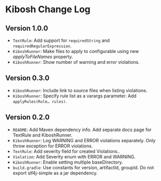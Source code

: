 # Kibosh Change Log

## Version 1.0.0
 - `TextRule`: Add support for `requiredString` and `requiredRegularExpression`.
 - `KiboshRunner`: Make files to apply to configurable using new *applyToFileNames* property.
 - `KiboshRunner`: Show number of warning and error violations.

## Version 0.3.0

 - `KiboshRunner`: Include link to source files when listing violations.
 - `KiboshRunner`: Specify rule list as a varargs parameter. Add `applyRules(Rule… rules)`.


## Version 0.2.0

 - `README`: Add Maven dependency info. Add separate docs page for TextRule and KiboshRunner.
 - `KiboshRunner`: Log WARNING and ERROR violations separately. Only throw exception for ERROR violations.
 - `TextRule`: Add severity field for created Violations..
 - `Violation`: Add Severity enum with ERROR and WARNING.
 - `KiboshRunner`: Enable setting multiple baseDirectory.
 - `build.gradle`: Use constants for version, artifactId, groupId. Do not export slf4j-simple as a jar dependency.